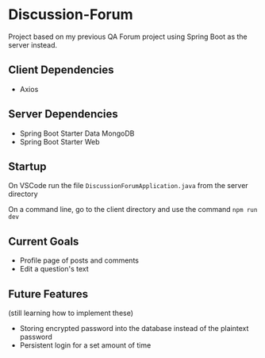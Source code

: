 # Discussion-Forum

Project based on my previous QA Forum project using Spring Boot as the server instead.

## Client Dependencies

- Axios

## Server Dependencies

- Spring Boot Starter Data MongoDB
- Spring Boot Starter Web

## Startup

On VSCode run the file `DiscussionForumApplication.java` from the server directory

On a command line, go to the client directory and use the command `npm run dev`

## Current Goals

- Profile page of posts and comments
- Edit a question's text

## Future Features

(still learning how to implement these)

- Storing encrypted password into the database instead of the plaintext password
- Persistent login for a set amount of time
